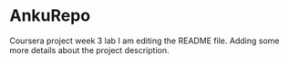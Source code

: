 # AnkuRepo
Coursera project week 3 lab
I am editing the README file. Adding some more details about the project description.
